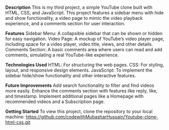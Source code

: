 **Description**
This is my third project, a simple YouTube clone built with HTML, CSS, and JavaScript. This project features a sidebar menu with hide and show functionality, a video page to mimic the video playback experience, and a comments section for user interaction.

**Features**
Sidebar Menu: A collapsible sidebar that can be shown or hidden for easy navigation.
Video Page: A mockup of YouTube’s video player page, including space for a video player, video title, views, and other details.
Comments Section: A basic comments area where users can read and add comments, simulating a real YouTube-like experience.

**Technologies Used**
HTML: For structuring the web pages.
CSS: For styling, layout, and responsive design elements.
JavaScript: To implement the sidebar hide/show functionality and other interactive features.

**Future Improvements**
Add search functionality to filter and find videos more easily.
Enhance the comments section with features like reply, like, and timestamp.
Implement additional pages like a Homepage with recommended videos and a Subscription page.

**Getting Started**
To view this project, clone the repository to your local machine:
https://github.com/codewithMubasharHussain/Youtube-clone-html-css.git
